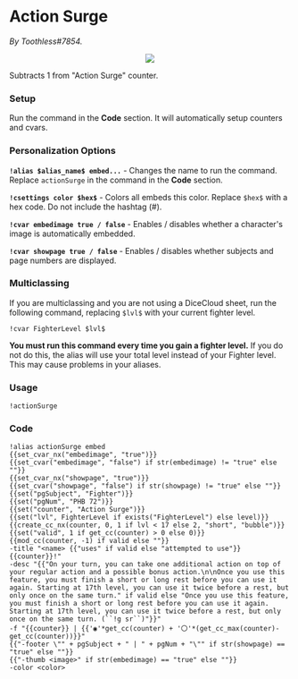 # Action Surge
*By Toothless#7854.*

<p align="center">
  <img src="https://i.imgur.com/cv35B5M.png"/>
</p>

Subtracts 1 from "Action Surge" counter. 

### Setup
Run the command in the **Code** section. It will automatically setup counters and cvars.

### Personalization Options

**``!alias $alias_name$ embed...``** - Changes the name to run the command. Replace ``actionSurge`` in the command in the **Code** section.

**``!csettings color $hex$``** - Colors all embeds this color. Replace ``$hex$`` with a hex code. Do not include the hashtag (#).

**``!cvar embedimage true / false``** - Enables / disables whether a character's image is automatically embedded.

**``!cvar showpage true / false``** - Enables / disables whether subjects and page numbers are displayed.

### Multiclassing

If you are multiclassing and you are not using a DiceCloud sheet, run the following command, replacing ``$lvl$`` with your current fighter level.

```GN
!cvar FighterLevel $lvl$
```

**You must run this command every time you gain a fighter level.** If you do not do this, the alias will use your total level instead of your Fighter level. This may cause problems in your aliases.

### Usage

``!actionSurge``

### Code
```GN
!alias actionSurge embed
{{set_cvar_nx("embedimage", "true")}}
{{set_cvar("embedimage", "false") if str(embedimage) != "true" else ""}}
{{set_cvar_nx("showpage", "true")}}
{{set_cvar("showpage", "false") if str(showpage) != "true" else ""}}
{{set("pgSubject", "Fighter")}}
{{set("pgNum", "PHB 72")}}
{{set("counter", "Action Surge")}}
{{set("lvl", FighterLevel if exists("FighterLevel") else level)}}
{{create_cc_nx(counter, 0, 1 if lvl < 17 else 2, "short", "bubble")}}
{{set("valid", 1 if get_cc(counter) > 0 else 0)}}
{{mod_cc(counter, -1) if valid else ""}}
-title "<name> {{"uses" if valid else "attempted to use"}} {{counter}}!"
-desc "{{"On your turn, you can take one additional action on top of your regular action and a possible bonus action.\n\nOnce you use this feature, you must finish a short or long rest before you can use it again. Starting at 17th level, you can use it twice before a rest, but only once on the same turn." if valid else "Once you use this feature, you must finish a short or long rest before you can use it again. Starting at 17th level, you can use it twice before a rest, but only once on the same turn. (``!g sr``)"}}"
-f "{{counter}} | {{'◉'*get_cc(counter) + '〇'*(get_cc_max(counter)-get_cc(counter))}}"
{{"-footer \"" + pgSubject + " | " + pgNum + "\"" if str(showpage) == "true" else ""}}
{{"-thumb <image>" if str(embedimage) == "true" else ""}}
-color <color>
```
